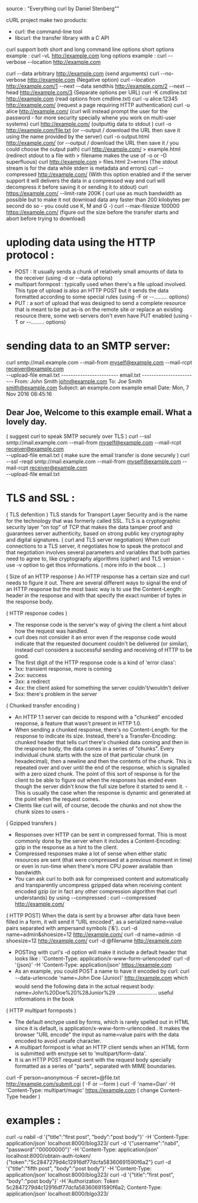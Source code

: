 
source : "Everything curl by Daniel Stenberg""

cURL project make two products:
- curl: the command-line tool
- libcurl: the transfer library with a C API

curl support both short and long command line options
short options example :  curl -vL http://example.com
long options example : curl --verbose --location http://example.com

curl --data arbitrary http://example.com (send arguments)
curl --no-verbose http://example.com (Negative option)
curl --location http://example.com/1 --next
       --data sendthis http://example.com/2 --next
       --head http://example.com/3 (Separate options per URL)
curl -K cmdline.txt http://example.com (read options from cmdline.txt)
curl -u alice:12345 http://example.com/ (request a page requiring HTTP authentication)
curl -u alice http://example.com/  (curl will instead prompt the user for the password - for more security specially whene you work on multi-user systems)
curl http://example.com/   (outputtig data to stdout )
curl -o http://example.com/file.txt   (or --output  / download the URL then save it  using the name provided by the server)
curl -o output.html http://example.com/   (or --output  / download the URL then save it / you could choose the output path)
curl http://example.com/ > example.html (redirect stdout to a file with > filename makes the use of -o or -O superfluous)
curl http://example.com > files.html 2>errors  (The stdout stream is for the data while stderr is metadata and errors)
curl --compressed http://example.com/   (With this option enabled and if the server support it will delivers the data in a compressed way and curl will decompress it before saving it or sending it to stdout)
curl https://example.com/ --limit-rate 200K ( curl use as much bandwidth as possible but to make it not download data any faster than 200 kilobytes per second do so - you could use K, M and G -)
curl --max-filesize 100000 https://example.com/  (figure out the size before the transfer starts and abort before trying to download)

# uploding data using the HTTP protocol :
- POST : 
It usually sends a chunk of relatively small amounts of data to the receiver (using -d or --data options)
- multipart formpost :
typically used when there's a file upload involved. This type of upload is also an HTTP POST but it sends the data formatted according to some special rules (using -F or --......... options)
- PUT :
a sort of upload that was designed to send a complete resource that is meant to be put as-is on the remote site or replace an existing resource there, some web servers don't even have PUT enabled (using -T or --......... options)

# sending data to an SMTP server:
curl smtp://mail.example.com 
       --mail-from myself@example.com 
       --mail-rcpt receiver@example.com  
       --upload-file email.txt
------------------------  email.txt  ------------------------
From: John Smith <john@example.com>
To: Joe Smith <smith@example.com>
Subject: an example.com example email
Date: Mon, 7 Nov 2016 08:45:16

Dear Joe,
Welcome to this example email. What a lovely day.
------------------------------------------------------------
( suggest curl to speak SMTP securely over TLS )
curl --ssl 
       smtp://mail.example.com 
       --mail-from myself@example.com 
       --mail-rcpt receiver@example.com  
       --upload-file email.txt
( make sure the email transfer is done securely )
curl --ssl -reqd
       smtp://mail.example.com 
       --mail-from myself@example.com 
       --mail-rcpt receiver@example.com  
       --upload-file email.txt

# TLS and SSL :
( TLS defenition )
TLS stands for Transport Layer Security and is the name for the technology that was formerly called SSL.
TLS is a cryptographic security layer "on top" of TCP that makes the data tamper proof and guarantees server authenticity, based on strong public key cryptography and digital signatures.
( curl and TLS server negotiation)
When curl connections to a TLS server, it negotiates how to speak the protocol and that negotiation involves several parameters and variables that both parties need to agree to, like cryptography algorithms (cipher) and TLS version - use -v option to get thos informations.
( more info in the book ... )

( Size of an HTTP response )
An HTTP response has a certain size and curl needs to figure it out. There are several different ways to signal the end of an HTTP response but the most basic way is to use the Content-Length: header in the response and with that specify the exact number of bytes in the response body.

( HTTP response codes )
- The response code is the server's way of giving the client a hint about how the request was handled.
- curl does not consider it an error even if the response code would indicate that the requested document couldn't  be delivered (or similar), instead curl considers a successful sending and receiving of HTTP to be good.
- The first digit of the HTTP response code is a kind of 'error class':
- 1xx: transient response, more is coming
- 2xx: success
- 3xx: a redirect
- 4xx: the client asked for something the server couldn't/wouldn't deliver
- 5xx: there's problem in the server

( Chunked transfer encoding )
- An HTTP 1.1 server can decide to respond with a "chunked" encoded response, a feature that wasn't present in HTTP 1.0.
- When sending a chunked response, there's no Content-Length: for the response to indicate its size. Instead, there's a Transfer-Encoding: chunked header that tells curl there's chunked data coming and then in the response body, the data comes in a series of "chunks". Every
individual chunk starts with the size of that particular chunk (in hexadecimal), then a newline and then the contents of the chunk. This is repeated over and over until the end of the response, which is signalled with a zero sized chunk. The point of this sort of response is for
the client to be able to figure out when the responses has ended even though the server didn't know the full size before it started to send it. - This is usually the case when the response is dynamic and generated at the point when the request comes.
- Clients like curl will, of course, decode the chunks and not show the chunk sizes to users -

( Gzipped transfers )
- Responses over HTTP can be sent in compressed format. This is most commonly done by the server when it includes a Content-Encoding: gzip in the response as a hint to the client.
- Compressed responses make a lot of sense when either static resources are sent (that were compressed at a previous moment in time) or even in run-time when there's more CPU power available than bandwidth. 
- You can ask curl to both ask for compressed content and automatically and transparently uncompress gzipped data when receiving content encoded gzip (or in fact any other compression algorithm that curl understands) by using --compressed :
curl --compressed http://example.com/

( HTTP POST)
When the data is sent by a browser after data have been filled in a form, it will send it "URL
encoded", as a serialized name=value pairs separated with ampersand symbols ('&').
curl -d name=admin&shoesize=12 http://example.com/
curl -d name=admin -d shoesize=12 http://example.com/
curl -d @filename http://example.com
- POSTing with curl's -d option will make it include a default header that looks like :
'Content-Type: application/x-www-form-urlencoded'
curl -d '{json}' -H 'Content-Type: application/json' https://example.com
- As an example, you could POST a name to have it encoded by curl:
curl --data-urlencode 'name=John Doe (Junior)' http://example.com
which would send the following data in the actual request body:
name=John%20Doe%20%28Junior%29
........................... useful informations in the book

( HTTP multipart formposts )
- The default enctype used by forms, which is rarely spelled out in HTML since it is default, is application/x-www-form-urlencoded . It makes the browser "URL encode" the input as name=value pairs with the data encoded to avoid unsafe character.
- A multipart formpost is what an HTTP client sends when an HTML form is submitted with enctype set to 'multipart/form-data'.
- It is an HTTP POST request sent with the request body specially formatted as a series of "parts", separated with MIME boundaries.

curl -F person=anonymous -F secret=@file.txt http://example.com/submit.cgi ( -F or --form )
curl -F 'name=Dan' -H 'Content-Type: multipart/magic' https://example.com ( change Content-Type header )


# examples :
curl -u nabil -d '{"title":"first post", "body":"post body"}' -H 'Content-Type: application/json' localhost:8000/blog323/
curl -d '{"username":"nabil", "password":"00000000"}' -H 'Content-Type: application/json' localhost:8000/obtain-auth-token/
 {"token":"5c2847279d4c12916df77dcfa58360691590f6a2"}
curl -d '{"title":"fifth post", "body":"post body"}' -H 'Content-Type: application/json' localhost:8000/blog323/
curl -d '{"title":"first post", "body":"post body"}' -H 'Authorization: Token 5c2847279d4c12916df77dcfa58360691590f6a2; Content-Type: application/json' localhost:8000/blgo323/ 


